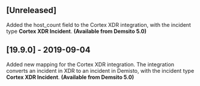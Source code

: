 ## [Unreleased]
Added the host_count field to the Cortex XDR integration, with the incident type **Cortex XDR Incident**. **(Available from Demsito 5.0)**

## [19.9.0] - 2019-09-04
Added new mapping for the Cortex XDR integration. The integration converts an incident in XDR to an incident in Demisto, with the incident type **Cortex XDR Incident**. **(Available from Demsito 5.0)**
